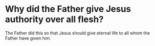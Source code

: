 # Why did the Father give Jesus authority over all flesh?

The Father did this so that Jesus should give eternal life to all whom the Father have given him.
